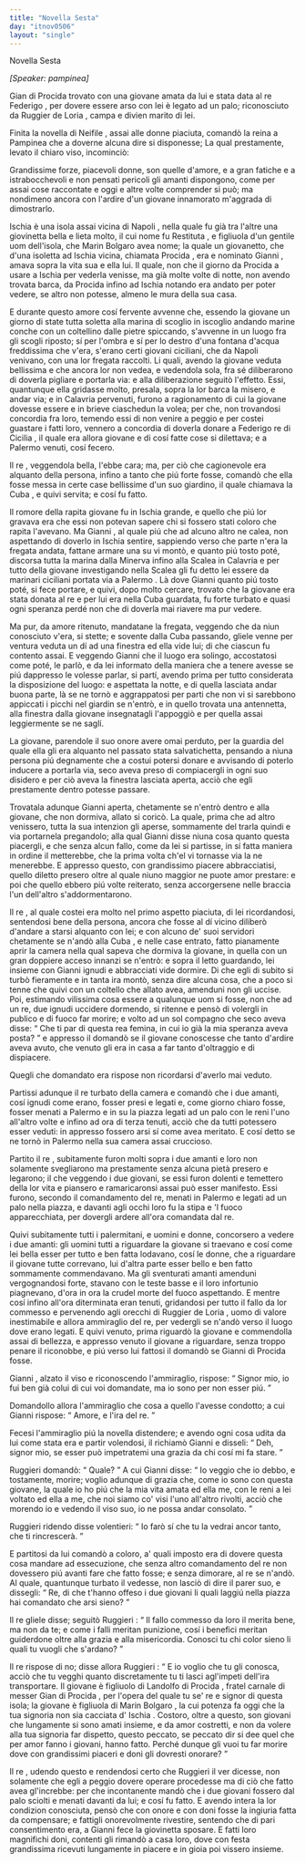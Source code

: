 ```yaml
---
title: "Novella Sesta"
day: "itnov0506"
layout: "single"
---
```

<html>
 <head>
 </head>
 <body>
  <div id="nov0506" type="novella" who="pampinea">
   <head>
    Novella Sesta
   </head>
   <p>
    <i>
     [Speaker: pampinea]
    </i>
   </p>
   <argument>
    <p>
     <milestone id="p05060001"/>
     <name persref="gianniprocida" type="person">
      Gian di Procida
     </name>
     trovato con una giovane amata da lui e stata data al re
     <name persref="fediiar" type="person">
      Federigo
     </name>
     , per dovere essere arso con lei &egrave; legato ad un palo; riconosciuto da
     <name persref="ruggieriloria" type="person">
      Ruggier de Loria
     </name>
     , campa e divien marito di lei.
    </p>
   </argument>
   <div3 type="commentary" who="author">
    <p>
     <milestone id="p05060002"/>
     Finita la novella di
     <name persref="neifile" type="person">
      Neifile
     </name>
     , assai alle donne piaciuta, comand&ograve; la
     <name persref="fiammetta" type="person">
      reina
     </name>
     a
     <name persref="pampinea" type="person">
      Pampinea
     </name>
     che a doverne alcuna dire si disponesse; La qual prestamente, levato il chiaro viso, incominci&ograve;:
    </p>
   </div3>
   <div3 type="commentary" who="pampinea">
    <p>
     <milestone id="p05060003"/>
     Grandissime forze, piacevoli donne, son quelle d'amore, e a gran fatiche e a istrabocchevoli e non pensati pericoli gli amanti dispongono, come per assai cose raccontate e oggi e altre volte comprender si pu&ograve;; ma nondimeno ancora con l'ardire d'un giovane innamorato m'aggrada di dimostrarlo.
    </p>
   </div3>
   <p>
    <milestone id="p05060004"/>
    <name placeref="ischia" type="place">
     Ischia
    </name>
    &egrave; una isola assai vicina di
    <name placeref="napoli" type="place">
     Napoli
    </name>
    , nella quale fu gi&agrave; tra l'altre una giovinetta bella e lieta molto, il cui nome fu
    <name persref="restituta" type="person">
     Restituta
    </name>
    , e figliuola d'un gentile uom dell'isola, che
    <name persref="marino" type="person">
     Marin Bolgaro
    </name>
    avea nome; la quale un giovanetto, che d'una isoletta ad
    <name placeref="ischia" type="place">
     Ischia
    </name>
    vicina, chiamata
    <name placeref="procida" type="place">
     Procida
    </name>
    , era e nominato
    <name persref="gianniprocida" type="person">
     Gianni
    </name>
    , amava sopra la vita sua e ella lui.
    <milestone id="p05060005"/>
    Il quale, non che il giorno da
    <name placeref="procida" type="place">
     Procida
    </name>
    a usare a
    <name placeref="ischia" type="place">
     Ischia
    </name>
    per vederla venisse, ma gi&agrave; molte volte di notte, non avendo trovata barca, da
    <name placeref="procida" type="place">
     Procida
    </name>
    infino ad
    <name placeref="ischia" type="place">
     Ischia
    </name>
    notando era andato per poter vedere, se altro non potesse, almeno le mura della sua casa.
   </p>
   <p>
    <milestone id="p05060006"/>
    E durante questo amore cos&iacute; fervente avvenne che, essendo la giovane un giorno di state tutta soletta alla marina di scoglio in iscoglio andando marine conche con un coltellino dalle pietre spiccando, s'avvenne in un luogo fra gli scogli riposto; s&iacute; per l'ombra e s&iacute; per lo destro d'una fontana d'acqua freddissima che v'era, s'erano certi giovani ciciliani, che da
    <name placeref="napoli" type="place">
     Napoli
    </name>
    venivano, con una lor fregata raccolti.
    <milestone id="p05060007"/>
    Li quali, avendo la giovane veduta bellissima e che ancora lor non vedea, e vedendola sola, fra s&eacute; diliberarono di doverla pigliare e portarla via: e alla diliberazione seguit&ograve; l'effetto.
    <milestone id="p05060008"/>
    Essi, quantunque ella gridasse molto, presala, sopra la lor barca la misero, e andar via; e in
    <name placeref="Calabria" type="place">
     Calavria
    </name>
    pervenuti, furono a ragionamento di cui la giovane dovesse essere e in brieve ciaschedun la volea; per che, non trovandosi concordia fra loro, temendo essi di non venire a peggio e per costei guastare i fatti loro, vennero a concordia di doverla donare a
    <name persref="fediiar" type="person">
     Federigo
    </name>
    re di
    <name placeref="sicilia" type="place">
     Cicilia
    </name>
    , il quale era allora giovane e di cos&iacute; fatte cose si dilettava; e a
    <name placeref="palermo" type="place">
     Palermo
    </name>
    venuti, cos&iacute; fecero.
   </p>
   <p>
    <milestone id="p05060009"/>
    Il
    <name persref="fediiar" type="person">
     re
    </name>
    , veggendola bella, l'ebbe cara; ma, per ci&ograve; che cagionevole era alquanto della persona, infino a tanto che pi&uacute; forte fosse, comand&ograve; che ella fosse messa in certe case bellissime d'un suo giardino, il quale chiamava la
    <name placeref="cuba" type="place">
     Cuba
    </name>
    , e quivi servita; e cos&iacute; fu fatto.
   </p>
   <p>
    <milestone id="p05060010"/>
    Il romore della rapita giovane fu in
    <name placeref="ischia" type="place">
     Ischia
    </name>
    grande, e quello che pi&uacute; lor gravava era che essi non potevan sapere chi si fossero stati coloro che rapita l'avevano.
    <milestone id="p05060011"/>
    Ma
    <name persref="gianniprocida" type="person">
     Gianni
    </name>
    , al quale pi&uacute; che ad alcuno altro ne calea, non aspettando di doverlo in
    <name placeref="ischia" type="place">
     Ischia
    </name>
    sentire, sappiendo verso che parte n'era la fregata andata, fattane armare una su vi mont&ograve;, e quanto pi&uacute; tosto pot&eacute;, discorsa tutta la marina dalla
    <name placeref="minerva" type="place">
     Minerva
    </name>
    infino alla
    <name placeref="scalea" type="place">
     Scalea
    </name>
    in
    <name placeref="Calabria" type="place">
     Calavria
    </name>
    e per tutto della giovane investigando nella
    <name placeref="scalea" type="place">
     Scalea
    </name>
    gli fu detto lei essere da marinari ciciliani portata via a
    <name placeref="palermo" type="place">
     Palermo
    </name>
    .
    <milestone id="p05060012"/>
    L&agrave; dove
    <name persref="gianniprocida" type="person">
     Gianni
    </name>
    quanto pi&uacute; tosto pot&eacute;, si fece portare, e quivi, dopo molto cercare, trovato che la giovane era stata donata al re e per lui era nella
    <name placeref="cuba" type="place">
     Cuba
    </name>
    guardata, fu forte turbato e quasi ogni speranza perd&eacute; non che di doverla mai riavere ma pur vedere.
   </p>
   <p>
    <milestone id="p05060013"/>
    Ma pur, da amore ritenuto, mandatane la fregata, veggendo che da niun conosciuto v'era, si stette; e sovente dalla
    <name placeref="cuba" type="place">
     Cuba
    </name>
    passando, gliele venne per ventura veduta un d&iacute; ad una finestra ed ella vide lui; di che ciascun fu contento assai.
    <milestone id="p05060014"/>
    E veggendo
    <name persref="gianniprocida" type="person">
     Gianni
    </name>
    che il luogo era solingo, accostatosi come pot&eacute;, le parl&ograve;, e da lei informato della maniera che a tenere avesse se pi&uacute; dappresso le volesse parlar, si part&iacute;, avendo prima per tutto considerata la disposizione del luogo:
    <milestone id="p05060015"/>
    e aspettata la notte, e di quella lasciata andar buona parte, l&agrave; se ne torn&ograve; e aggrappatosi per parti che non vi si sarebbono appiccati i picchi nel giardin se n'entr&ograve;, e in quello trovata una antennetta, alla finestra dalla giovane insegnatagli l'appoggi&ograve; e per quella assai leggiermente se ne sagl&iacute;.
   </p>
   <p>
    <milestone id="p05060016"/>
    La giovane, parendole il suo onore avere omai perduto, per la guardia del quale ella gli era alquanto nel passato stata salvatichetta, pensando a niuna persona pi&uacute; degnamente che a costui potersi donare e avvisando di poterlo inducere a portarla via, seco aveva preso di compiacergli in ogni suo disidero e per ci&ograve; aveva la finestra lasciata aperta, acci&ograve; che egli prestamente dentro potesse passare.
   </p>
   <p>
    <milestone id="p05060017"/>
    Trovatala adunque
    <name persref="gianniprocida" type="person">
     Gianni
    </name>
    aperta, chetamente se n'entr&ograve; dentro e alla giovane, che non dormiva, allato si coric&ograve;.
    <milestone id="p05060018"/>
    La quale, prima che ad altro venissero, tutta la sua intenzion gli aperse, sommamente del trarla quindi e via portarnela pregandolo; alla qual
    <name persref="gianniprocida" type="person">
     Gianni
    </name>
    disse niuna cosa quanto questa piacergli, e che senza alcun fallo, come da lei si partisse, in s&iacute; fatta maniera in ordine il metterebbe, che la prima volta ch'el vi tornasse via la ne menerebbe.
    <milestone id="p05060019"/>
    E appresso questo, con grandissimo piacere abbracciatisi, quello diletto presero oltre al quale niuno maggior ne puote amor prestare: e poi che quello ebbero pi&uacute; volte reiterato, senza accorgersene nelle braccia l'un dell'altro s'addormentarono.
   </p>
   <p>
    <milestone id="p05060020"/>
    Il
    <name persref="fediiar" type="person">
     re
    </name>
    , al quale costei era molto nel primo aspetto piaciuta, di lei ricordandosi, sentendosi bene della persona, ancora che fosse al d&iacute; vicino diliber&ograve; d'andare a starsi alquanto con lei;
    <milestone id="p05060021"/>
    e con alcuno de' suoi servidori chetamente se n'and&ograve; alla
    <name placeref="cuba" type="place">
     Cuba
    </name>
    , e nelle case entrato, fatto pianamente aprir la camera nella qual sapeva che dormiva la giovane, in quella con un gran doppiere acceso innanzi se n'entr&ograve;: e sopra il letto guardando, lei insieme con
    <name persref="gianniprocida" type="person">
     Gianni
    </name>
    ignudi e abbracciati vide dormire.
    <milestone id="p05060022"/>
    Di che egli di subito si turb&ograve; fieramente e in tanta ira mont&ograve;, senza dire alcuna cosa, che a poco si tenne che quivi con un coltello che allato avea, amenduni non gli uccise.
    <milestone id="p05060023"/>
    Poi, estimando vilissima cosa essere a qualunque uom si fosse, non che ad un re, due ignudi uccidere dormendo, si ritenne e pens&ograve; di volergli in publico e di fuoco far morire; e volto ad un sol compagno che seco aveva disse:
    <q direct="unspecified" who="fediiar">
     Che ti par di questa rea femina, in cui io gi&agrave; la mia speranza aveva posta?
    </q>
    e appresso il domand&ograve; se il giovane conoscesse che tanto d'ardire aveva avuto, che venuto gli era in casa a far tanto d'oltraggio e di dispiacere.
   </p>
   <p>
    <milestone id="p05060024"/>
    Quegli che domandato era rispose non ricordarsi d'averlo mai veduto.
   </p>
   <p>
    <milestone id="p05060025"/>
    Partissi adunque il
    <name persref="fediiar" type="person">
     re
    </name>
    turbato della camera e comand&ograve; che i due amanti, cos&iacute; ignudi come erano, fosser presi e legati e, come giorno chiaro fosse, fosser menati a
    <name placeref="palermo" type="place">
     Palermo
    </name>
    e in su la piazza legati ad un palo con le reni l'uno all'altro volte e infino ad ora di terza tenuti, acci&ograve; che da tutti potessero esser veduti: in appresso fossero arsi s&iacute; come avea meritato. E cos&iacute; detto se ne torn&ograve; in
    <name placeref="palermo" type="place">
     Palermo
    </name>
    nella sua camera assai cruccioso.
   </p>
   <p>
    <milestone id="p05060026"/>
    Partito il
    <name persref="fediiar" type="person">
     re
    </name>
    , subitamente furon molti sopra i due amanti e loro non solamente svegliarono ma prestamente senza alcuna piet&agrave; presero e legarono; il che veggendo i due giovani, se essi furon dolenti e temettero della lor vita e piansero e ramaricaronsi assai pu&ograve; esser manifesto.
    <milestone id="p05060027"/>
    Essi furono, secondo il comandamento del re, menati in
    <name placeref="palermo" type="place">
     Palermo
    </name>
    e legati ad un palo nella piazza, e davanti agli occhi loro fu la stipa e 'l fuoco apparecchiata, per dovergli ardere all'ora comandata dal re.
   </p>
   <p>
    <milestone id="p05060028"/>
    Quivi subitamente tutti i palermitani, e uomini e donne, concorsero a vedere i due amanti: gli uomini tutti a riguardare la giovane si traevano e cos&iacute; come lei bella esser per tutto e ben fatta lodavano, cos&iacute; le donne, che a riguardare il giovane tutte correvano, lui d'altra parte esser bello e ben fatto sommamente commendavano.
    <milestone id="p05060029"/>
    Ma gli sventurati amanti amenduni vergognandosi forte, stavano con le teste basse e il loro infortunio piagnevano, d'ora in ora la crudel morte del fuoco aspettando.
    <milestone id="p05060030"/>
    E mentre cos&iacute; infino all'ora diterminata eran tenuti, gridandosi per tutto il fallo da lor commesso e pervenendo agli orecchi di
    <name persref="ruggieriloria" type="person">
     Ruggier de Loria
    </name>
    , uomo di valore inestimabile e allora ammiraglio del re, per vedergli se n'and&ograve; verso il luogo dove erano legati. E quivi venuto, prima riguard&ograve; la giovane e commendolla assai di bellezza, e appresso venuto il giovane a riguardare, senza troppo penare il riconobbe, e pi&uacute; verso lui fattosi il domand&ograve; se
    <name persref="gianniprocida" type="person">
     Gianni di Procida
    </name>
    fosse.
   </p>
   <p>
    <milestone id="p05060031"/>
    <name persref="gianniprocida" type="person">
     Gianni
    </name>
    , alzato il viso e riconoscendo l'ammiraglio, rispose:
    <q direct="unspecified" who="gianniprocida">
     Signor mio, io fui ben gi&agrave; colui di cui voi domandate, ma io sono per non esser pi&uacute;.
    </q>
   </p>
   <p>
    <milestone id="p05060032"/>
    Domandollo allora l'ammiraglio che cosa a quello l'avesse condotto; a cui
    <name persref="gianniprocida" type="person">
     Gianni
    </name>
    rispose:
    <q direct="unspecified" who="gianniprocida">
     Amore, e l'ira del re.
    </q>
   </p>
   <p>
    <milestone id="p05060033"/>
    Fecesi l'ammiraglio pi&uacute; la novella distendere; e avendo ogni cosa udita da lui come stata era e partir volendosi, il richiam&ograve;
    <name persref="gianniprocida" type="person">
     Gianni
    </name>
    e disseli:
    <q direct="unspecified" who="gianniprocida">
     Deh, signor mio, se esser pu&ograve; impetratemi una grazia da chi cos&iacute; mi fa stare.
    </q>
   </p>
   <p>
    <milestone id="p05060034"/>
    <name persref="ruggieriloria" type="person">
     Ruggieri
    </name>
    domand&ograve;:
    <q direct="unspecified" who="ruggieriloria">
     Quale?
    </q>
    A cui
    <name persref="gianniprocida" type="person">
     Gianni
    </name>
    disse:
    <q direct="unspecified" who="gianniprocida">
     Io veggio che io debbo, e tostamente, morire; voglio adunque di grazia che, come io sono con questa giovane, la quale io ho pi&uacute; che la mia vita amata ed ella me, con le reni a lei voltato ed ella a me, che noi siamo co' visi l'uno all'altro rivolti, acci&ograve; che morendo io e vedendo il viso suo, io ne possa andar consolato.
    </q>
   </p>
   <p>
    <milestone id="p05060035"/>
    <name persref="ruggieriloria" type="person">
     Ruggieri
    </name>
    ridendo disse volentieri:
    <q direct="unspecified" who="ruggieriloria">
     Io far&ograve; s&iacute; che tu la vedrai ancor tanto, che ti rincrescer&agrave;.
    </q>
   </p>
   <p>
    <milestone id="p05060036"/>
    E partitosi da lui comand&ograve; a coloro, a' quali imposto era di dovere questa cosa mandare ad essecuzione, che senza altro comandamento del re non dovessero pi&uacute; avanti fare che fatto fosse; e senza dimorare, al re se n'and&ograve;. Al quale, quantunque turbato il vedesse, non lasci&ograve; di dire il parer suo, e dissegli:
    <q direct="unspecified" who="ruggieriloria">
     Re, di che t'hanno offeso i due giovani li quali laggi&uacute; nella piazza hai comandato che arsi sieno?
    </q>
   </p>
   <p>
    <milestone id="p05060037"/>
    Il
    <name persref="fediiar" type="person">
     re
    </name>
    gliele disse; seguit&ograve;
    <name persref="ruggieriloria" type="person">
     Ruggieri
    </name>
    :
    <q direct="unspecified" who="ruggieriloria">
     Il fallo commesso da loro il merita bene, ma non da te; e come i falli meritan punizione, cos&iacute; i benefici meritan guiderdone oltre alla grazia e alla misericordia. Conosci tu chi color sieno li quali tu vuogli che s'ardano?
    </q>
   </p>
   <p>
    <milestone id="p05060038"/>
    Il
    <name persref="fediiar" type="person">
     re
    </name>
    rispose di no; disse allora
    <name persref="ruggieriloria" type="person">
     Ruggieri
    </name>
    :
    <q direct="unspecified" who="ruggieriloria">
     E io voglio che tu gli conosca, acci&ograve; che tu vegghi quanto discretamente tu ti lasci agl'impeti dell'ira transportare.
     <milestone id="p05060039"/>
     Il giovane &egrave; figliuolo di
     <name persref="landolfoprocida" type="person">
      Landolfo di Procida
     </name>
     , fratel carnale di messer
     <name persref="gianprocida" type="person">
      Gian di Procida
     </name>
     , per l'opera del quale tu se' re e signor di questa isola; la giovane &egrave; figliuola di
     <name persref="marino" type="person">
      Marin Bolgaro
     </name>
     , la cui potenza fa oggi che la tua signoria non sia cacciata d'
     <name placeref="ischia" type="place">
      Ischia
     </name>
     .
     <milestone id="p05060040"/>
     Costoro, oltre a questo, son giovani che lungamente si sono amati insieme, e da amor costretti, e non da volere alla tua signoria far dispetto, questo peccato, se peccato dir si dee quel che per amor fanno i giovani, hanno fatto. Perch&eacute; dunque gli vuoi tu far morire dove con grandissimi piaceri e doni gli dovresti onorare?
    </q>
   </p>
   <p>
    <milestone id="p05060041"/>
    Il
    <name persref="fediiar" type="person">
     re
    </name>
    , udendo questo e rendendosi certo che
    <name persref="ruggieriloria" type="person">
     Ruggieri
    </name>
    il ver dicesse, non solamente che egli a peggio dovere operare procedesse ma di ci&ograve; che fatto avea gl'increbbe: per che incontanente mand&ograve; che i due giovani fossero dal palo sciolti e menati davanti da lui; e cos&iacute; fu fatto.
    <milestone id="p05060042"/>
    E avendo intera la lor condizion conosciuta, pens&ograve; che con onore e con doni fosse la ingiuria fatta da compensare; e fattigli onorevolmente rivestire, sentendo che di pari consentimento era, a
    <name persref="gianniprocida" type="person">
     Gianni
    </name>
    fece la giovinetta sposare. E fatti loro magnifichi doni, contenti gli rimand&ograve; a casa loro, dove con festa grandissima ricevuti lungamente in piacere e in gioia poi vissero insieme.
   </p>
  </div>
 </body>
</html>